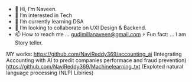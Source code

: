 - 👋 Hi, I’m Naveen.
- 👀 I’m interested in Tech
- 🌱 I’m currently learning DSA
- 💞️ I’m looking to collaborate on UXI Design & Backend.
- 📫 How to reach me ... gudimillanaveen@gmail.com
  ⚡ Fun fact: ... I am Story teller. 

MY works: 
https://github.com/NaviReddy369/accounting_ai (Integrating Accounting with AI to predit companies performace and fraud prevention)
https://github.com/NaviReddy369/Machinelearning_txt (Exploted natural language processing (NLP) Libiries)

